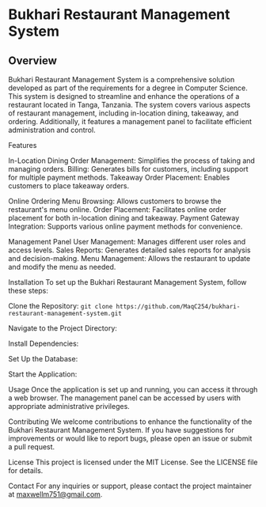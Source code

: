 
# Bukhari Restaurant Management System
## Overview
Bukhari Restaurant Management System is a comprehensive solution developed as part of the requirements for a degree in Computer Science. 
This system is designed to streamline and enhance the operations of a restaurant located in Tanga, Tanzania.
The system covers various aspects of restaurant management, including in-location dining, takeaway, and ordering. 
Additionally, it features a management panel to facilitate efficient administration and control.

Features

In-Location Dining
Order Management: Simplifies the process of taking and managing orders.
Billing: Generates bills for customers, including support for multiple payment methods.
Takeaway
Order Placement: Enables customers to place takeaway orders.

Online Ordering
Menu Browsing: Allows customers to browse the restaurant's menu online.
Order Placement: Facilitates online order placement for both in-location dining and takeaway.
Payment Gateway Integration: Supports various online payment methods for convenience.

Management Panel
User Management: Manages different user roles and access levels.
Sales Reports: Generates detailed sales reports for analysis and decision-making.
Menu Management: Allows the restaurant to update and modify the menu as needed.

Installation
To set up the Bukhari Restaurant Management System, follow these steps:

Clone the Repository:
`git clone https://github.com/MaqC254/bukhari-restaurant-management-system.git`

Navigate to the Project Directory:


Install Dependencies:


Set Up the Database:


Start the Application:



Usage
Once the application is set up and running, you can access it through a web browser. The management panel can be accessed by users with appropriate administrative privileges.

Contributing
We welcome contributions to enhance the functionality of the Bukhari Restaurant Management System. If you have suggestions for improvements or would like to report bugs, please open an issue or submit a pull request.

License
This project is licensed under the MIT License. See the LICENSE file for details.

Contact
For any inquiries or support, please contact the project maintainer at maxwellm751@gmail.com.
